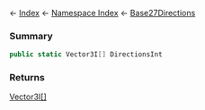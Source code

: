 ← [Index](Api-Index) ← [Namespace Index](Namespace-Index) ← [Base27Directions](VRageMath.Base27Directions)

### Summary

```csharp
public static Vector3I[] DirectionsInt
```

### Returns

[Vector3I[]](VRageMath.Vector3I[])

